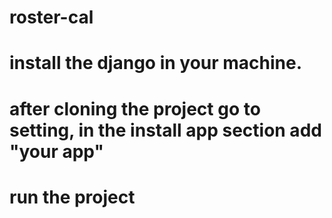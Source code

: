 # roster-cal
# install the django in your machine.
# after cloning the project go to setting, in the install app section add "your app"
# run the project
